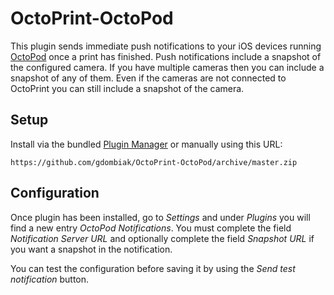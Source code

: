 # OctoPrint-OctoPod

This plugin sends immediate push notifications to your iOS devices running 
[OctoPod](https://itunes.apple.com/us/app/octopod-for-octoprint/id1412557625?mt=8) once a 
print has finished. Push notifications include a snapshot of the configured camera. If you 
have multiple cameras then you can include a snapshot of any of them. Even if the cameras are
not connected to OctoPrint you can still include a snapshot of the camera.

## Setup

Install via the bundled [Plugin Manager](https://github.com/foosel/OctoPrint/wiki/Plugin:-Plugin-Manager)
or manually using this URL:

    https://github.com/gdombiak/OctoPrint-OctoPod/archive/master.zip

## Configuration

Once plugin has been installed, go to _Settings_ and under _Plugins_ you will find a new
entry _OctoPod Notifications_. You must complete the field _Notification Server URL_ and
optionally complete the field _Snapshot URL_ if you want a snapshot in the notification.

You can test the configuration before saving it by using the _Send test notification_ button.
